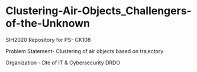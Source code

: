 # Clustering-Air-Objects_Challengers-of-the-Unknown
SIH2020 Repository for PS- CK108

Problem Statement- Clustering of air objects based on trajectory


Organization - Dte of IT & Cybersecurity DRDO


